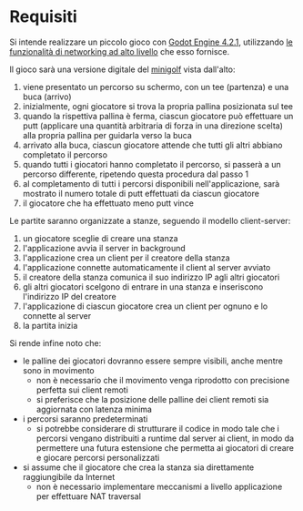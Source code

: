 # Requisiti

Si intende realizzare un piccolo gioco con [Godot Engine 4.2.1](https://godotengine.org/), utilizzando [le funzionalità di networking ad alto livello](https://docs.godotengine.org/en/stable/tutorials/networking/high_level_multiplayer.html) che esso fornisce.

Il gioco sarà una versione digitale del [minigolf](https://en.wikipedia.org/wiki/Miniature_golf) vista dall'alto:
1. viene presentato un percorso su schermo, con un tee (partenza) e una buca (arrivo) 
2. inizialmente, ogni giocatore si trova la propria pallina posizionata sul tee
3. quando la rispettiva pallina è ferma, ciascun giocatore può effettuare un putt (applicare una quantità arbitraria di forza in una direzione scelta) alla propria pallina per guidarla verso la buca
4. arrivato alla buca, ciascun giocatore attende che tutti gli altri abbiano completato il percorso
5. quando tutti i giocatori hanno completato il percorso, si passerà a un percorso differente, ripetendo questa procedura dal passo 1
6. al completamento di tutti i percorsi disponibili nell'applicazione, sarà mostrato il numero totale di putt effettuati da ciascun giocatore
7. il giocatore che ha effettuato meno putt vince

Le partite saranno organizzate a stanze, seguendo il modello client-server:
1. un giocatore sceglie di creare una stanza
2. l'applicazione avvia il server in background
3. l'applicazione crea un client per il creatore della stanza
4. l'applicazione connette automaticamente il client al server avviato
5. il creatore della stanza comunica il suo indirizzo IP agli altri giocatori
6. gli altri giocatori scelgono di entrare in una stanza e inseriscono l'indirizzo IP del creatore
7. l'applicazione di ciascun giocatore crea un client per ognuno e lo connette al server
8. la partita inizia

Si rende infine noto che:
- le palline dei giocatori dovranno essere sempre visibili, anche mentre sono in movimento
	- non è necessario che il movimento venga riprodotto con precisione perfetta sui client remoti
	- si preferisce che la posizione delle palline dei client remoti sia aggiornata con latenza minima
- i percorsi saranno predeterminati
	- si potrebbe considerare di strutturare il codice in modo tale che i percorsi vengano distribuiti a runtime dal server ai client, in modo da permettere una futura estensione che permetta ai giocatori di creare e giocare percorsi personalizzati
- si assume che il giocatore che crea la stanza sia direttamente raggiungibile da Internet
	- non è necessario implementare meccanismi a livello applicazione per effettuare NAT traversal
